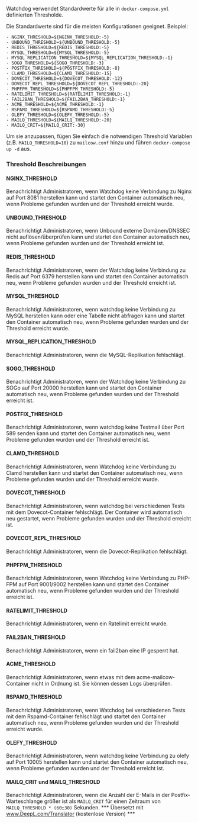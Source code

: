 Watchdog verwendet Standardwerte für alle in `docker-compose.yml` definierten Thresholde.

Die Standardwerte sind für die meisten Konfigurationen geeignet.
Beispiel:
```
- NGINX_THRESHOLD=${NGINX_THRESHOLD:-5}
- UNBOUND_THRESHOLD=${UNBOUND_THRESHOLD:-5}
- REDIS_THRESHOLD=${REDIS_THRESHOLD:-5}
- MYSQL_THRESHOLD=${MYSQL_THRESHOLD:-5}
- MYSQL_REPLICATION_THRESHOLD=${MYSQL_REPLICATION_THRESHOLD:-1}
- SOGO_THRESHOLD=${SOGO_THRESHOLD:-3}
- POSTFIX_THRESHOLD=${POSTFIX_THRESHOLD:-8}
- CLAMD_THRESHOLD=${CLAMD_THRESHOLD:-15}
- DOVECOT_THRESHOLD=${DOVECOT_THRESHOLD:-12}
- DOVECOT_REPL_THRESHOLD=${DOVECOT_REPL_THRESHOLD:-20}
- PHPFPM_THRESHOLD=${PHPFPM_THRESHOLD:-5}
- RATELIMIT_THRESHOLD=${RATELIMIT_THRESHOLD:-1}
- FAIL2BAN_THRESHOLD=${FAIL2BAN_THRESHOLD:-1}
- ACME_THRESHOLD=${ACME_THRESHOLD:-1}
- RSPAMD_THRESHOLD=${RSPAMD_THRESHOLD:-5}
- OLEFY_THRESHOLD=${OLEFY_THRESHOLD:-5}
- MAILQ_THRESHOLD=${MAILQ_THRESHOLD:-20}
- MAILQ_CRIT=${MAILQ_CRIT:-30}
```

Um sie anzupassen, fügen Sie einfach die notwendigen Threshold Variablen (z.B. `MAILQ_THRESHOLD=10`) zu `mailcow.conf` hinzu und führen `docker-compose up -d` aus.


### Threshold Beschreibungen

#### NGINX_THRESHOLD
Benachrichtigt Administratoren, wenn Watchdog keine Verbindung zu Nginx auf Port 8081 herstellen kann und startet den Container automatisch neu, wenn Probleme gefunden wurden und der Threshold erreicht wurde.

#### UNBOUND_THRESHOLD
Benachrichtigt Administratoren, wenn Unbound externe Domänen/DNSSEC nicht auflösen/überprüfen kann und startet den Container automatisch neu, wenn Probleme gefunden wurden und der Threshold erreicht ist.

#### REDIS_THRESHOLD
Benachrichtigt Administratoren, wenn der Watchdog keine Verbindung zu Redis auf Port 6379 herstellen kann und startet den Container automatisch neu, wenn Probleme gefunden wurden und der Threshold erreicht ist.

#### MYSQL_THRESHOLD
Benachrichtigt Administratoren, wenn watchdog keine Verbindung zu MySQL herstellen kann oder eine Tabelle nicht abfragen kann und startet den Container automatisch neu, wenn Probleme gefunden wurden und der Threshold erreicht wurde.

#### MYSQL_REPLICATION_THRESHOLD
Benachrichtigt Administratoren, wenn die MySQL-Replikation fehlschlägt.

#### SOGO_THRESHOLD
Benachrichtigt Administratoren, wenn der Watchdog keine Verbindung zu SOGo auf Port 20000 herstellen kann und startet den Container automatisch neu, wenn Probleme gefunden wurden und der Threshold erreicht ist.

#### POSTFIX_THRESHOLD
Benachrichtigt Administratoren, wenn watchdog keine Testmail über Port 589 senden kann und startet den Container automatisch neu, wenn Probleme gefunden wurden und der Threshold erreicht ist.

#### CLAMD_THRESHOLD
Benachrichtigt Administratoren, wenn Watchdog keine Verbindung zu Clamd herstellen kann und startet den Container automatisch neu, wenn Probleme gefunden wurden und der Threshold erreicht wurde.

#### DOVECOT_THRESHOLD
Benachrichtigt Administratoren, wenn watchdog bei verschiedenen Tests mit dem Dovecot-Container fehlschlägt. Der Container wird automatisch neu gestartet, wenn Probleme gefunden wurden und der Threshold erreicht ist.

#### DOVECOT_REPL_THRESHOLD
Benachrichtigt Administratoren, wenn die Dovecot-Replikation fehlschlägt.

#### PHPFPM_THRESHOLD
Benachrichtigt Administratoren, wenn Watchdog keine Verbindung zu PHP-FPM auf Port 9001/9002 herstellen kann und startet den Container automatisch neu, wenn Probleme gefunden wurden und der Threshold erreicht ist.

#### RATELIMIT_THRESHOLD
Benachrichtigt Administratoren, wenn ein Ratelimit erreicht wurde.

#### FAIL2BAN_THRESHOLD
Benachrichtigt Administratoren, wenn ein fail2ban eine IP gesperrt hat.

#### ACME_THRESHOLD
Benachrichtigt Administratoren, wenn etwas mit dem acme-mailcow-Container nicht in Ordnung ist. Sie können dessen Logs überprüfen.

#### RSPAMD_THRESHOLD
Benachrichtigt Administratoren, wenn Watchdog bei verschiedenen Tests mit dem Rspamd-Container fehlschlägt und startet den Container automatisch neu, wenn Probleme gefunden wurden und der Threshold erreicht wurde.

#### OLEFY_THRESHOLD
Benachrichtigt Administratoren, wenn watchdog keine Verbindung zu olefy auf Port 10005 herstellen kann und startet den Container automatisch neu, wenn Probleme gefunden wurden und der Threshold erreicht ist.

#### MAILQ_CRIT und MAILQ_THRESHOLD
Benachrichtigt Administratoren, wenn die Anzahl der E-Mails in der Postfix-Warteschlange größer ist als `MAILQ_CRIT` für einen Zeitraum von `MAILQ_THRESHOLD * (60±30)` Sekunden.
*** Übersetzt mit www.DeepL.com/Translator (kostenlose Version) ***

